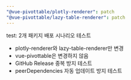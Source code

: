 ```yaml
---
"@vue-pivottable/plotly-renderer": patch
"@vue-pivottable/lazy-table-renderer": patch
---
```


test: 2개 패키지 배포 시나리오 테스트

- plotly-renderer와 lazy-table-renderer만 변경
- vue-pivottable은 변경하지 않음
- GitHub Release 중복 방지 테스트
- peerDependencies 자동 업데이트 방지 테스트
